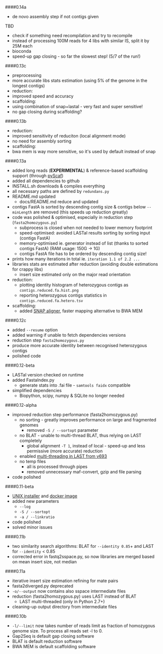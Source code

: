 ####0.14a
- de novo assembly step if not contigs given

TBD
- check if something need recompilation and try to recompile
- instead of processing 100M reads for 4 libs with similar IS, split it by 25M each
- bioconda
- speed-up gap closing - so far the slowest step! (5/7 of the run!)

####0.13c
- preprocessing
 - more accurate libs stats estimation (using 5% of the genome in the longest contigs)
- reduction:
 - improved speed and accuracy
- scaffolding:
 - using combination of snap+lastal - very fast and super sensitive!
 - no gap closing during scaffolding?

####0.13b
- reduction:
 - improved sensitivity of reduciton (local alignment mode)
 - no need for assembly sorting
- scaffolding:
 - bwa mem is way more sensitive, so it's used by default instead of snap

####0.13a
- added long reads (**EXPERIMENTAL**) & reference-based scaffolding support (through [pyScaf](https://github.com/lpryszcz/pyScaf))
- added all dependencies to github
 - INSTALL.sh downloads & compiles everything
 - all necessary paths are defined by `redundans.py`
- README.md updated
  - docs/README.md reduce and updated
- contigs FastA is sorted by descending contig size & contigs below `--minLength` are removed (this speeds up reduction greatly)
- code was polished & optimised, especially in reduction step (`fasta2homozygous.py`)
  - subprocess is closed when not needed to lower memory footprint
  - speed-optimised: avoided LASTal results sorting by sorting input (contigs FastA)
  - memory-optimised ie. generator instead of list (thanks to sorted contigs FastA) (RAM usage: 150G -> 1G)
  - contigs FastA file has to be ordered by descending contig size!
- prints how many iterations in total ie. `iteration 1.1 of 2.2 ...`
- libraries stats are estimated after reduction (avoiding double estimations for crappy libs)
  - insert size estimated only on the major read orientation
- reduction:
  - plotting identity histogram of heterozygous contigs as `contigs.reduced.fa.hist.png`
  - reporting heterozygous contigs statistics in `contigs.reduced.fa.hetero.tsv`
- scaffolding:
  - added [SNAP aligner](https://github.com/amplab/snap), faster mapping alternative to BWA MEM

####0.12c
- added `--resume` option
- added warning if unable to fetch dependencies versions
- reduction step `fasta2homozygous.py`
 - produce more accurate identity between recognised heterozygous contigs
 - polished code

####0.12-beta
- LASTal version checked on runtime
- added FastaIndex.py
  - generate stats into .fai file - `samtools faidx` compatible
- simplified dependencies
  - Biopython, scipy, numpy & SQLite no longer needed


####0.12-alpha
- improved reduction step performance (fasta2homozygous.py)
  - no sorting - greatly improves performance on large and fragmented genomes
    - removed `-S / --sortopt` parameter
  - no BLAT - unable to multi-thread BLAT, thus relying on LAST completely
    - global alignment `-T 1`, instead of local - speed-up and less permissive (more accurate) reduction
  - enabled [multi-threading in LAST from v693](http://last.cbrc.jp/last/index.cgi/rev/4174fdbdb9a1)
  - no temp files
    - all is processed through pipes
    - removed unnecessary maf-convert, gzip and file parsing
- code polished

####0.11-beta
- [UNIX installer](https://github.com/lpryszcz/redundans#unix-installer) and [docker image](https://github.com/lpryszcz/redundans#docker-image)
- added new parameters
  - `--log`
  - `-S / --sortopt`
  - `-a / --linkratio`
- code polished
- solved minor issues

####0.11b
- two similarity search algorithms: BLAT for `--identity 0.85`+ and LAST for `--identity` < 0.85
- corrected error in fastq2sspace.py, so now libraries are merged based on mean insert size, not median

####0.11a
- iterative insert size estimation refining for mate pairs
- fasta2diverged.py deprecated
- `-o/--output` now contains also sspace intermediate files
- reduction (fasta2homozygous.py) uses LAST instead of BLAT
  - LAST multi-threaded (only in Python 2.7+)
- cleaning-up output directory from intermediate files

####0.10b
- `-l/--limit` now takes number of reads limit as fraction of homozygous genome size. To process all reads set -l to 0.
- Gap2Seq is default gap closing software
- BLAT is default reduction software
- BWA MEM is default scaffolding software
